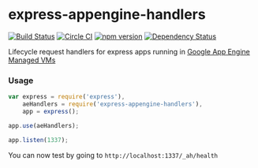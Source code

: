 # express-appengine-handlers

[![Build Status](https://travis-ci.org/home-buddy/express-appengine-handlers.svg?branch=master)](https://travis-ci.org/home-buddy/express-appengine-handlers)
[![Circle CI](https://circleci.com/gh/home-buddy/express-appengine-handlers.svg?style=shield)](https://circleci.com/gh/home-buddy/express-appengine-handlers)
[![npm version](https://badge.fury.io/js/express-appengine-handlers.svg)](http://badge.fury.io/js/express-appengine-handlers)
[![Dependency Status](https://www.versioneye.com/user/projects/55edfc44211c6b0014001acb/badge.svg?style=flat)](https://www.versioneye.com/user/projects/55edfc44211c6b0014001acb)

Lifecycle request handlers for express apps running in [Google App Engine Managed VMs](https://cloud.google.com/appengine/docs/managed-vms/)

### Usage

```js
var express = require('express'),
    aeHandlers = require('express-appengine-handlers'),
    app = express();

app.use(aeHandlers);

app.listen(1337);
```

You can now test by going to `http://localhost:1337/_ah/health`

